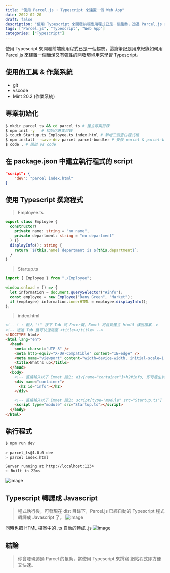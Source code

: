 ```yaml
---
title: "使用 Parcel.js + Typescript 來建置一個 Web App"
date: 2022-02-20
draft: false
description: "使用 Typescript 來開發前端應用程式已是一個趨勢，透過 Parcel.js 的幫助，可以快速地建置一個簡潔又有彈性的開發環境，來學習 Typescript"
tags: ["Parcel.js", "Typescript", "Web App"]
categories: ["Typescript"]
---
```


使用 Typescript 來開發前端應用程式已是一個趨勢，這篇筆記是用來紀錄如何用 Parcel.js 來建置一個簡潔又有彈性的開發環境用來學習 Typescript。

## 使用的工具 & 作業系統

- git
- vscode
- Mint 20.2 (作業系統)

## 專案初始化

```bash
$ mkdir parcel_ts && cd parcel_ts # 建立專案目錄
$ npm init -y   # 初始化專案目錄
$ touch Startup.ts Employee.ts index.html # 新增三個空白程式檔
$ npm install --save-dev parcel parcel-bundler # 安裝 parcel & parcel-bundler
$ code . # 開啟 vs code
```

## 在 package.json 中建立執行程式的 script

```json
"script": {
    "dev": "parcel index.html"
}
```

## 使用 Typescript 撰寫程式

> Employee.ts

```ts
export class Employee {
  constructor(
    private name: string = "no name",
    private department: string = "no department"
  ) {}
  displayInfo(): string {
    return `${this.name} department is ${this.department}`;
  }
}
```

> Startup.ts

```ts
import { Employee } from "./Employee";

window.onload = () => {
  let information = document.querySelector("#info");
  const employee = new Employee("Dany Green", "Market");
  if (employee) information.innerHTML = employee.displayInfo();
};
```

> index.html

```html
<!-- ! : 輸入 "!" 按下 Tab 或 Enter鍵，Emmet 將自動建立 html5 樣版檔案-->
<!-- 透過 Tab 鍵可快速跳至 <title></title> -->
<!DOCTYPE html>
<html lang="en">
  <head>
    <meta charset="UTF-8" />
    <meta http-equiv="X-UA-Compatible" content="IE=edge" />
    <meta name="viewport" content="width=device-width, initial-scale=1.0" />
    <title>What's up</title>
  </head>
  <body>
    <!-- 直接輸入以下 Emmet 語法: div[name="container"]>h2#info, 即可産生以下 Html div 內容-->
    <div name="container">
      <h2 id="info"></h2>
    </div>

    <!-- 直接輸入以下 Emmet 語法: script[type="module" src="Startup.ts"] , 即可産生以下 Html script 內容-->
    <script type="module" src="Startup.ts"></script>
  </body>
</html>
```

## 執行程式

```bash
$ npm run dev

> parcel_ts@1.0.0 dev
> parcel index.html

Server running at http://localhost:1234
✨ Built in 22ms
```

![image](https://user-images.githubusercontent.com/21993717/154879712-d9317cc6-8b92-407d-8337-cd458b091e25.png)

## Typescript 轉譯成 Javascript

> 程式執行後，可發現在 dist 目錄下，Parcel.js 已經自動的 Typescript 程式轉譯成 Javascript 了。
> ![image](https://user-images.githubusercontent.com/21993717/154881115-a298bcf0-39f9-4393-8a85-787f2712212c.png)

同時也把 HTML 檔案中的 .ts 自動的轉成 .js
![image](https://user-images.githubusercontent.com/21993717/154881354-6214d7d0-be8d-4176-ab73-d4286eb0b03f.png)

## 結論

> 你會發現透過 Parcel 的幫助，當使用 Typescript 來撰寫 網站程式即方便又快速。